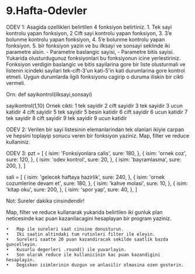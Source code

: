 # 9.Hafta-Odevler

ODEV 1:
Asagida ozellikleri belirtilen 4 fonksiyon belirtiniz.
	1.	Tek sayi kontrolu yapan fonksiyon,
	2	  Cift sayi kontrolu yapan fonksiyon,
	3.	3’e bolunme kontrolu yapan fonksiyon,
	4.  5’e bolunme kontrolu yapan fonksiyon. 
	5. bir fonksiyon yazin ve bu ilksayi ve sonsayi seklinde iki parametre alsin.
		-	Parametre baslangic sayisi, 
		-	Parametre bitis sayisi.
	 Yukarida olusturdugunuz fonksiyonlari bu fonksiyonun icine yerlestiriniz.
	 Fonksiyon verdigin baslangic ve bitis sayilarina gore bir liste olusturmali ve listenin icindeki sayilari  tek-cift-3'un kati-5'in 	kati durumlarina gore kontrol etmeli. Uygun durumlarda ilgili fonksiyonu cagirip o duruma iliskin bir cikti vermeli. 

Orn: def sayikontrol(ilksayi,sonsayi)

sayikontrol(1,10)
Ornek cikti:
1 tek sayidir
2 cift sayidir
3 tek sayidir
3 ucun katidir
4 cift sayidir
5 tek sayidir
5 besin katidir
6 cift sayidir
6 ucun katidir
7 tek sayidir
8 cift sayidir
9 tek sayidir
9 ucun katidir

ODEV 2:
Verilen bir sayi listesinin elemanlarindan tek olanlari ikiyle carpan ve hepsini toplayip sonucu veren bir fonksiyon yaziniz. Map, filter ve reduce kullaniniz.

ODEV 3:
pzt = [
  {
    isim: 'Fonksiyonlara calis',
    sure: 180,
  },
  {
    isim: 'ornek coz',
    sure: 120,
  },
  {
    isim: 'odev kontrol',
    sure: 20,
  },
  {
    isim: 'bayramlasma',
    sure: 200,
  },
]

sali = [
  {
    isim: 'gelecek haftaya hazirlik',
    sure: 240,
  },
  {
    isim: 'ornek cozumlerine devam et',
    sure: 180,
  },
  {
    isim: 'kahve molasi',
    sure: 10,
  },
  {
    isim: 'kitap oku',
    sure: 200,
  },
  {
    isim: 'spor yap',
    sure: 40,
  },
]

Not: Sureler dakika cinsindendir!

Map, filter ve reduce kullanarak yukarida belirtilen iki gunluk plan neticesinde kac puan kazanilacagini hesaplayan bir program yaziniz. 

	•	Map ile sureleri saat cinsine donusturun.
	•	Iki saatin altindaki tum rutinleri filter ile eleyin. 
	•	Sureleri saatte 20 puan kazandiracak sekilde saatlik bazda guncelleyin. 
	•	Kusurlu degerleri .round() ile yuvarlayin. 
	•	Son olarak reduce ile kullanicinin kac puan kazandigini hesaplayin.
	•	Degisken isimlerinin duzgun ve anlasilir olmasina ozen gosterin.

